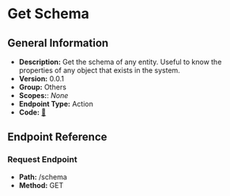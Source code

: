 # Get Schema

## General Information

- **Description:** Get the schema of any entity. Useful to know the properties of any object that exists in the system.
- **Version:** 0.0.1
- **Group:** Others
- **Scopes:**: _None_
- **Endpoint Type:** Action
- **Code:** [🔗](https://github.com/NangoHQ/integration-templates/tree/main/integrations/unanet/actions/get-schema.ts)

## Endpoint Reference

### Request Endpoint

- **Path:** /schema
- **Method:** GET
